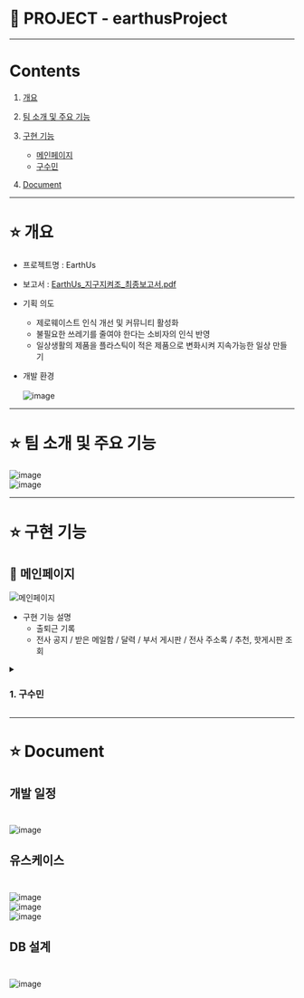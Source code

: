 # 🏢 PROJECT - earthusProject

***
# Contents <br>
1. [개요](#star-개요)  
2. [팀 소개 및 주요 기능](#star-팀-소개-및-주요-기능)
3. [구현 기능](#star-구현-기능)
    - [메인페이지](#pushpin-메인페이지)
    - [구수민](#1-구수민)
   
3. [Document](#star-document)

***
 
# :star: 개요
- 프로젝트명 : EarthUs <br>

- 보고서 : [EarthUs_지구지켜조_최종보고서.pdf](https://github.com/wwndbs/earthusProject/files/9958924/EarthUs_._.pdf) <br>

- 기획 의도  <br>
  - 제로웨이스트 인식 개선 및 커뮤니티 활성화 <br>
  - 불필요한 쓰레기를 줄여야 한다는 소비자의 인식 반영 <br>
  - 일상생활의 제품을 플라스틱이 적은 제품으로 변화시켜 지속가능한 일상 만들기<br>

- 개발 환경 <br><br>
![image](https://user-images.githubusercontent.com/102542087/200527348-e9a5645e-9444-4323-8b9c-45c0de15de03.png) <br>

***

# :star: 팀 소개 및 주요 기능
![image](https://user-images.githubusercontent.com/102542087/200527700-ed0c0090-681c-4f7c-a6c3-a6d59ca55050.png) <br>
![image](https://user-images.githubusercontent.com/102542087/200527720-4736ddc7-9dca-42aa-9a20-36fbac66afd0.png) <br>


***
# :star: 구현 기능

## :pushpin: 메인페이지
![메인페이지](https://user-images.githubusercontent.com/103404357/194943634-4debdc7d-e155-4e81-b354-7260ff92791c.gif) <br>
- 구현 기능 설명
  - 출퇴근 기록
  - 전사 공지 / 받은 메일함 / 달력 / 부서 게시판 / 전사 주소록 / 추천, 핫게시판 조회 
  
<details><summary><h3>1. 구수민</h3></summary>

### 📌 내 캘린더 (카테고리)
![내 캘린더](https://user-images.githubusercontent.com/102542087/200232434-8ac60f9b-99da-4649-95a8-f1906fdb7bab.gif) <br>
- 구현 기능 설명
    - 내 캘린더 추가/수정/삭제
    - 내 캘린더 색상 변경
    
### 📌 관심 캘린더
![관심 캘린더](https://user-images.githubusercontent.com/102542087/200235646-0c9afd69-535d-42ab-8c44-0aa5fdb44b3e.gif) <br>
- 구현 기능 설명
    - 관심 캘린더 추가/삭제 (타 사원 일정 조회 기능)
    - 전사 일정 조회 (일정 등록시 전사 일정으로 등록된 일정 조회)
    - 참석자 일정 조회 (로그인한 회원이 참석자로 포함된 일정 조회)
    
### 📌 캘린더 일정 등록
![일정 등록](https://user-images.githubusercontent.com/102542087/200237226-0bdced4e-96c8-4127-8553-a0e4e2f59dec.gif) <br>
- 구현 기능 설명
    - 비공개/전사일정 조건 체크
    - 기간/내 캘린더 설정
    - 참석자 추가 (자신을 제외한 전 사원 리스트에서 선택 가능)
    - 참석자 검색 (이름/직책 키워드로 검색)

### 📌 캘린더 일정 조회
![일정 조회](https://user-images.githubusercontent.com/102542087/200239833-501e89fb-2228-489f-a9b6-fbde9f6018d6.gif) <br>
- 구현 기능 설명
    - 등록된 일정 조회
    - 일정을 등록한 사원만 일정 수정/삭제 가능
    - 일정을 조회할 수 있는 사원끼리 댓글/대댓글 작성/수정/삭제 가능

### 📌 홍보물 게시글 목록 조회
![홍보물 목록](https://user-images.githubusercontent.com/102542087/200492941-a2013d15-586d-45c7-a663-35284b0b2b01.gif) <br>
- 구현 기능 설명
    - 게시글 검색 (제목/작성자/직책 키워드로 검색)
    - 홍보물의 종류(전체/배너/블로그/포스터/SNS)별로 분류하여 조회 가능
    - 목록에서의 삭제 기능은 팀장과 대표에게만 부여
    - 페이징 처리

### 📌 홍보물 게시글 등록/상세 조회/수정/삭제
![홍보물 게시글](https://user-images.githubusercontent.com/102542087/200494766-f2f44c6e-9de3-404d-909a-209f0eef10d9.gif) <br>
- 구현 기능 설명
    - 첨부파일 드래그/선택으로 등록 가능
    - 게시글 별 댓글/대댓글 등록/수정/가능
    
### 📌 상담 일정 예약 등록/조회/수정/삭제
![상담 일정](https://user-images.githubusercontent.com/102542087/200501454-b55ad877-9b66-4c67-bad3-5a4c5d106981.gif) <br>
- 구현 기능 설명
    - 상담 일정 예약(등록)/조회/수정/삭제 가능
    - 학생 조회/신규 학생 등록 가능
    - 담당자 추가 (자신을 제외한 홍보부 사원 리스트 + 대표님에서 선택 가능)
    - 담당자 검색 (이름/직책 키워드로 검색)
    - 작성자/담당자 모두 일정을 수정/삭제 가능
    - 게시글 별 댓글 대댓글 등록/수정/삭제

### 📌 상담 내역 조회 / 상담 진행/삭제 
![상담 내역](https://user-images.githubusercontent.com/102542087/200502986-755906a4-2bf7-44d3-bfd1-fdbe0acf0845.gif) <br>
- 구현 기능 설명
    - 예약된 상담 내역 목록 조회 가능
    - 상담 내역 검색/상태별(상담 신청/완료/취소) 분류 가능
    - 페이징 처리
    - 예약된 상담 진행(수정)/삭제 가능
    - 게시글 별 댓글 대댓글 등록/수정/삭제
    
</details>


***
# :star: Document

## 개발 일정 <br><br>
![image](https://user-images.githubusercontent.com/103404357/192147566-f71dfaa7-e9fb-4769-a4bb-6949e0477551.png) <br>


## 유스케이스 <br><br>
![image](https://user-images.githubusercontent.com/103404357/192147596-51b35781-2924-4283-9af0-71c210189955.png) <br>
![image](https://user-images.githubusercontent.com/103404357/192147269-a4c47f8a-b30f-49b9-a09f-34f436374036.png) <br>
![image](https://user-images.githubusercontent.com/103404357/192147280-b1c9b5ee-8ac8-4f0f-80f7-502131e33dd5.png) <br>

## DB 설계 <br><br>
![image](https://user-images.githubusercontent.com/103404357/192155679-bf400093-e486-4748-88b0-d4843031e5cc.png) <br>

 
